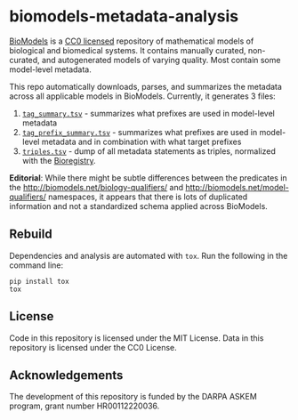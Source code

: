 # biomodels-metadata-analysis

[BioModels](https://www.ebi.ac.uk/biomodels/) is a [CC0 licensed](https://www.ebi.ac.uk/biomodels/termsofuse) repository
of mathematical models of biological and biomedical systems. It contains manually curated, non-curated, and
autogenerated models of varying quality. Most contain some model-level metadata.

This repo automatically downloads, parses, and summarizes the metadata across all applicable models
in BioModels. Currently, it generates 3 files:

1. [`tag_summary.tsv`](tag_summary.tsv) - summarizes what prefixes are used in model-level metadata
2. [`tag_prefix_summary.tsv`](tag_prefix_summary.tsv) - summarizes what prefixes are used in model-level metadata and in
   combination with what target prefixes
3. [`triples.tsv`](triples.tsv) - dump of all metadata statements as triples, normalized with
   the [Bioregistry](https://github.com/biopragmatics/bioregistry).

**Editorial**: While there might be subtle differences between the predicates in
the http://biomodels.net/biology-qualifiers/ and http://biomodels.net/model-qualifiers/ namespaces, it appears
that there is lots of duplicated information and not a standardized schema applied across BioModels.

## Rebuild

Dependencies and analysis are automated with `tox`. Run the following in the command line:

```shell
pip install tox
tox
```

## License

Code in this repository is licensed under the MIT License. Data in this repository is licensed under the CC0 License.

## Acknowledgements

The development of this repository is funded by the DARPA ASKEM program, grant number HR00112220036.
